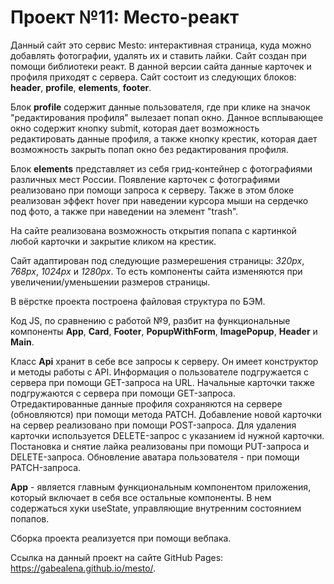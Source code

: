 # Проект №11: Место-реакт

Данный сайт это сервис Mesto: интерактивная страница, куда можно добавлять фотографии, удалять их и ставить лайки. 
Сайт создан при помощи библиотеки реакт. В данной версии сайта данные карточек и профиля приходят с сервера. 
Сайт состоит из следующих блоков: **header**,  **profile**, **elements**, **footer**. 

Блок **profile** содержит данные пользователя, где при клике на значок "редактирования профиля" вылезает попап окно. Данное всплывающее окно содержит кнопку submit, которая дает возможность редактировать данные профиля, а также кнопку крестик, которая дает возможность закрыть попап окно без редактирования профиля.

Блок **elements** представляет из себя грид-контейнер с фотографиями различных мест России. Появление карточек с фотографиями реализовано при помощи запроса к серверу. Также в этом блоке реализован эффект hover при наведении курсора мыши на сердечко под фото, а также при наведении на элемент "trash".

На сайте реализована возможность открытия попапа с картинкой любой карточки и закрытие кликом на крестик.

Сайт адаптирован под следующие размерешения страницы: *320px*, *768px*, *1024px* и *1280px*. То есть компоненты сайта изменяются при увеличении/уменьшении размеров страницы. 

В вёрстке проекта построена файловая структура по БЭМ.

Код JS, по сравнению с работой №9, разбит на функциональные компоненты **App**, **Card**, **Footer**, **PopupWithForm**, **ImagePopup**, **Header** и **Main**. 

Класс **Api** хранит в себе все запросы к серверу. Он имеет конструктор и методы работы с API. Информация о пользователе подгружается с сервера при помощи GET-запроса на URL. Начальные карточки также подгружаются с сервера при помощи GET-запроса. Отредактированные данные профиля сохраняются на сервере (обновляются) при помощи метода PATCH. Добавление новой карточки на сервер реализовано при помощи POST-запроса. Для удаления карточки используется DELETE-запрос с указанием id нужной карточки. Постановка и снятие лайка реализованы при помощи PUT-запроса и DELETE-запроса. Обновление аватара пользователя - при помощи PATCH-запроса.

**App** - является главным функциональным компонентом приложения, который включает в себя все остальные компоненты. В нем содержаться хуки useState, управляющие внутренним состоянием попапов.

Сборка проекта реализуется при помощи вебпака.

Ссылка на данный проект на сайте GitHub Pages: https://gabealena.github.io/mesto/.